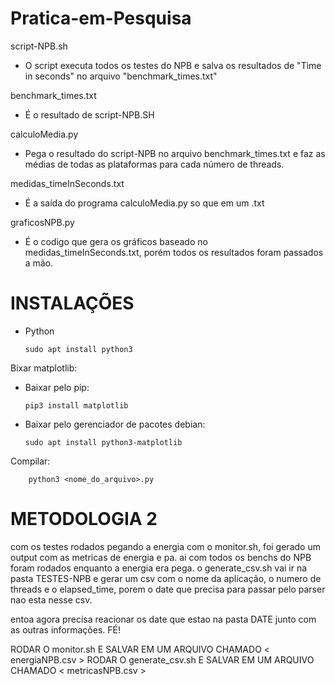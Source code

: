 # Pratica-em-Pesquisa

script-NPB.sh

- O script executa todos os testes do NPB e salva os resultados de "Time in seconds" no arquivo "benchmark_times.txt"

benchmark_times.txt

- É o resultado de script-NPB.SH

calculoMedia.py

- Pega o resultado do script-NPB no arquivo benchmark_times.txt e faz as médias de todas as plataformas para cada número de threads.

medidas_timeInSeconds.txt

- É a saída do programa calculoMedia.py so que em um .txt

graficosNPB.py

- É o codigo que gera os gráficos baseado no medidas_timeInSeconds.txt, porém todos os resultados foram passados a mão.




# INSTALAÇÕES

- Python

      sudo apt install python3


Bixar matplotlib:

  - Baixar pelo pip:

        pip3 install matplotlib 

  - Baixar pelo gerenciador de pacotes debian:

        sudo apt install python3-matplotlib


Compilar:

        python3 <nome_do_arquivo>.py


# METODOLOGIA 2 

 com os testes rodados pegando a energia com o monitor.sh, foi gerado um output com as metricas de energia e pa.
 ai com todos os benchs do NPB foram rodados enquanto a energia era pega. 
 o generate_csv.sh vai ir na pasta TESTES-NPB e gerar um csv com o nome da aplicação, o numero de threads e o elapsed_time, porem o date que precisa para passar pelo parser nao esta nesse csv.

entoa agora precisa reacionar os date que estao na pasta DATE junto com as outras informações. FÉ!

RODAR O monitor.sh E SALVAR EM UM ARQUIVO CHAMADO < energiaNPB.csv >
RODAR O generate_csv.sh E SALVAR EM UM ARQUIVO CHAMADO < metricasNPB.csv >
